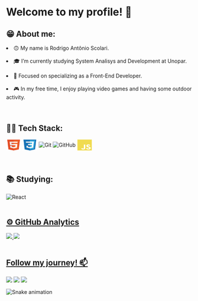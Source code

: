 <h1>Welcome to my profile! 👋</h1>

<h2>😁 About me:</h2>

<li>🙃 My name is Rodrigo Antônio Scolari.</li><br>

<li>🎓 I’m currently studying System Analisys and Development at Unopar.</li><br>

<li>💙 Focused on specializing as a Front-End Developer.</li><br>

<li>🎮 In my free time, I enjoy playing video games and having some outdoor activity.</li><br>


<div style="display: inline_block"><br>
  <h2>🧙‍♂️ Tech Stack:</h2>
  <img align="center" alt="HTML" height="30" width="40" src="https://raw.githubusercontent.com/devicons/devicon/master/icons/html5/html5-original.svg">
  <img align="center" alt="CSS" height="30" width="40" src="https://raw.githubusercontent.com/devicons/devicon/master/icons/css3/css3-original.svg">
  <img align="center" alt="Git" height="30" width="40" src="https://cdn.jsdelivr.net/gh/devicons/devicon/icons/git/git-original.svg">
  <img align="center" alt="GitHub" height="30" width="40" src="https://cdn.jsdelivr.net/gh/devicons/devicon/icons/github/github-original.svg">
  <img align="center" alt="Js" height="30" width="40" src="https://raw.githubusercontent.com/devicons/devicon/master/icons/javascript/javascript-plain.svg">
</div>

<br>

<div style="display: inline_block"><br>
  <h2>📚 Studying:</h2>
  <img align="center" alt="React" height="30" width="40" src="https://cdn.jsdelivr.net/gh/devicons/devicon/icons/react/react-original.svg">
  
</div>
 
 <br>
 
 <div>
  <a href="https://github.com/RodrigoScolari">
    <h2>⚙️  GitHub Analytics</h2>
  <img height="180em" src="https://github-readme-stats.vercel.app/api?username=RodrigoScolari&show_icons=true&theme=react&include_all_commits=true&count_private=true"/>
  <img height="180em" src="https://github-readme-stats.vercel.app/api/top-langs/?username=RodrigoScolari&layout=compact&langs_count=6&theme=react"/>
</div>
  
 <br>
 
 <div>
   <h2>Follow my journey! 📫</h2>
 
  <a href="https://www.instagram.com/rodrigoascolari/?hl=pt-br" target="_blank"><img src="https://img.shields.io/badge/-Instagram-%23E4405F?style=for-the-badge&logo=instagram&logoColor=white" target="_blank"></a>
   <a href="https://www.linkedin.com/in/rodrigo-ant%C3%B4nio-scolari-1577a118a/" target="_blank"><img src="https://img.shields.io/badge/-LinkedIn-%230077B5?style=for-the-badge&logo=linkedin&logoColor=white" target="_blank"></a> 
  <a href = "mailto:rodrigosar06@gmail.com"><img src="https://img.shields.io/badge/-Gmail-%23333?style=for-the-badge&logo=gmail&logoColor=white" target="_blank"></a>
  
 
  ![Snake animation](https://github.com/RodrigoScolari/RodrigoScolari/blob/output/github-contribution-grid-snake.svg)

</div>
